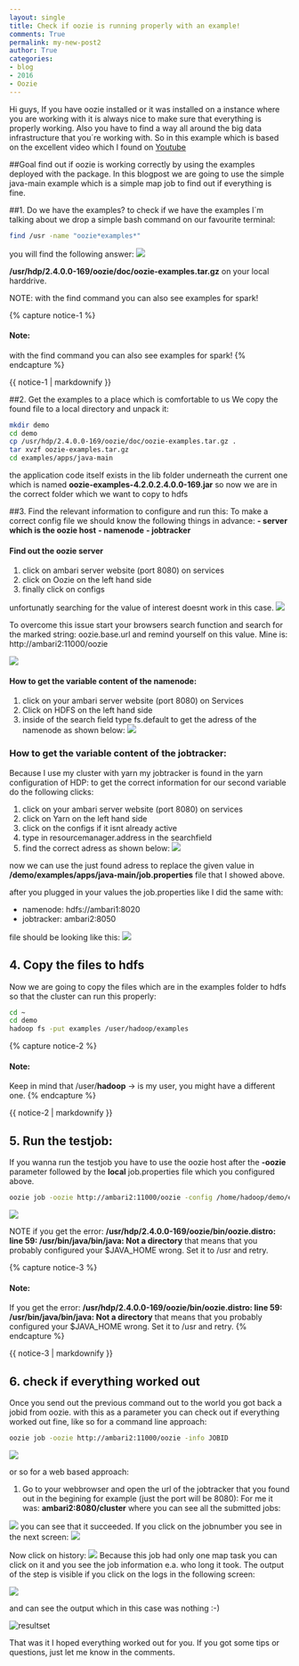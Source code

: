 ```yaml
---
layout: single
title: Check if oozie is running properly with an example!
comments: True
permalink: my-new-post2
author: True
categories:
- blog
- 2016
- Oozie
---
```


Hi guys,
If you have oozie installed or it was installed on a instance where you are working with it is always nice to make sure that everything is properly working. Also you have to find a way all around the big data infrastructure that you´re working with.
So in this example which is based on the excellent video which I found on [Youtube](https://www.youtube.com/watch?v=Y1Fvz9tgdA8&list=PLf0swTFhTI8pH1wHiMMTLQCYFSIhrBAqZ&index=2)

##Goal
find out if oozie is working correctly by using the examples deployed with the package. In this blogpost we are going to use the simple java-main example which is a simple map job to find out if everything is fine.

##1. Do we have the examples?
to check if we have the examples I´m talking about we drop a simple bash command on our favourite terminal:
```bash
find /usr -name "oozie*examples*"
```
you will find the following answer:
![](http://i.imgur.com/XGgrr0p.png)

**/usr/hdp/2.4.0.0-169/oozie/doc/oozie-examples.tar.gz** on your local harddrive.

NOTE: with the find command you can also see examples for spark!

{% capture notice-1 %}
#### Note:
with the find command you can also see examples for spark!
{% endcapture %}
<div class="notice">{{ notice-1 | markdownify }}</div>

##2. Get the examples to a place which is comfortable to us
We copy the found file to a local directory and unpack it:
```bash
mkdir demo
cd demo
cp /usr/hdp/2.4.0.0-169/oozie/doc/oozie-examples.tar.gz .
tar xvzf oozie-examples.tar.gz
cd examples/apps/java-main
```
the application code itself exists in the lib folder underneath the current one which is named **oozie-examples-4.2.0.2.4.0.0-169.jar**
so now we are in the correct folder which we want to copy to hdfs

##3. Find the relevant information to configure and run this: 
To make a correct config file we should know the following things in advance:
**- server which is the oozie host**
**- namenode**
**- jobtracker**


#### Find out the **oozie server**
1. click on ambari server website (port 8080) on services
2. click on Oozie on the left hand side
3. finally click on configs

unfortunatly searching for the value of interest doesnt work in this case. 
![](http://i.imgur.com/HV2Gj41.png)

To overcome this issue start your browsers search function and search for the marked string: oozie.base.url and remind yourself on this value. Mine is: http://ambari2:11000/oozie

![](http://i.imgur.com/51SeHoZ.png)


#### How to get the variable content of  the **namenode**:
1. click on your ambari server website (port 8080) on Services
2. Click on HDFS on the left hand side
3. inside of the search field type fs.default to get the adress of the namenode as shown below:
 ![](http://i.imgur.com/KuGzTRm.png)


### How to get the variable content of the **jobtracker**:
Because I use my cluster with yarn my jobtracker is found in the yarn configuration of HDP:
to get the correct information for our second variable do the following clicks:
1. click on your ambari server website (port 8080) on services
2. click on Yarn on the left hand side
3. click on the configs if it isnt already active
4. type in resourcemanager.address in the searchfield
5. find the correct adress as shown below:
![](http://i.imgur.com/rNWdFBs.png)

now we can use the just found adress to replace the given value in **/demo/examples/apps/java-main/job.properties** file that I showed above.

after you plugged in your values the job.properties 
like I did the same with:
- namenode: hdfs://ambari1:8020
- jobtracker: ambari2:8050

file should be looking like this:
![](http://i.imgur.com/G4816BZ.png)

## 4. Copy the files to hdfs
Now we are going to copy the files which are in the examples folder to hdfs so that the cluster can run this properly:

```bash
cd ~
cd demo
hadoop fs -put examples /user/hadoop/examples
```


{% capture notice-2 %}
#### Note:
Keep in mind that /user/**hadoop** -> is my user, you might have a different one.
{% endcapture %}
<div class="notice">{{ notice-2 | markdownify }}</div>


## 5. Run the testjob:

If you wanna run the testjob you have to use the oozie host after the **-oozie** parameter followed by the **local** job.properties file which you configured above.
```bash
oozie job -oozie http://ambari2:11000/oozie -config /home/hadoop/demo/examples/apps/java-main/job.properties -run
```

![](http://i.imgur.com/Oddbpf0.png)


NOTE
if you get the error:
**/usr/hdp/2.4.0.0-169/oozie/bin/oozie.distro: line 59: /usr/bin/java/bin/java: Not a directory**
that means that you probably configured your $JAVA_HOME wrong. Set it to /usr and retry.

{% capture notice-3 %}
#### Note:
If you get the error:
**/usr/hdp/2.4.0.0-169/oozie/bin/oozie.distro: line 59: /usr/bin/java/bin/java: Not a directory**
that means that you probably configured your $JAVA_HOME wrong. Set it to /usr and retry.
{% endcapture %}
<div class="notice">{{ notice-3 | markdownify }}</div>

## 6. check if everything worked out
Once you send out the previous command out to the world you got back a jobid from oozie. with this as a parameter you can check out if everything worked out fine, like so for a command line approach:
```bash
oozie job -oozie http://ambari2:11000/oozie -info JOBID
```

![](http://i.imgur.com/a75R8Fq.png)

or so for a web based approach:

1. Go to your webbrowser and open the url of the jobtracker that you found out in the begining for example (just the port will be 8080): For me it was: **ambari2:8080/cluster** where you can see all the submitted jobs:

![](http://i.imgur.com/q1hgEtH.png)
you can see that it succeeded. 
	If you click on the jobnumber you see in the next screen:
![](http://i.imgur.com/AhXcSL8.png)

 Now click on history:
![](http://i.imgur.com/3xIcDRb.png)
Because this job had only one map task you can click on it and you see the job information e.a. who long it took.
The output of the step is visible if you click on the logs in the following screen:

![](http://i.imgur.com/s1MVSxg.png)

and can see the output which in this case was nothing :-)

![resultset](http://i.imgur.com/h0oJhWU.png)

That was it I hoped everything worked out for you. If you got some tips or questions, just let me know in the comments.
